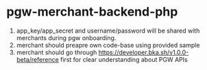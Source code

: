 # pgw-merchant-backend-php
1. app_key/app_secret and username/password will be shared with merchants during pgw onboarding.
2. merchant should preapre own code-base using provided sample
3. merchant should go through https://developer.bka.sh/v1.0.0-beta/reference first for clear understanding about PGW APIs
